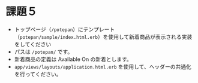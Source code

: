 # 課題５

* トップページ（`/potepan`）にテンプレート（`potepan/sample/index.html.erb`）を使用して新着商品が表示される実装をしてください
* パスは `/potepan/` です。
* 新着商品の定義は Available On の新着とします。
* `app/views/layouts/application.html.erb` を使用して、ヘッダーの共通化を行ってください。

